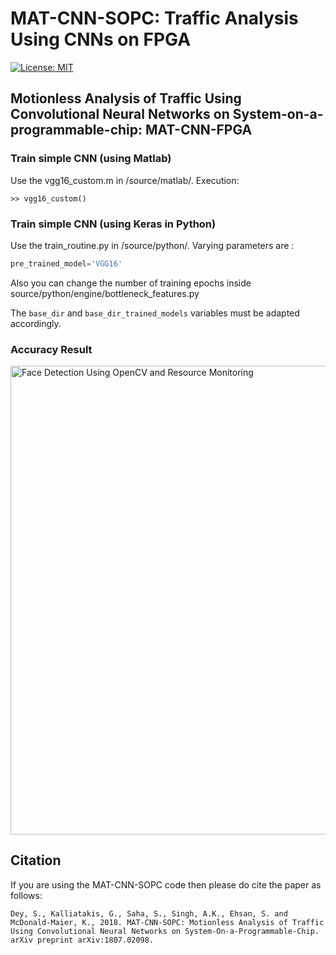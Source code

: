 # MAT-CNN-SOPC: Traffic Analysis Using CNNs on FPGA

[![License: MIT](https://img.shields.io/badge/License-MIT-red.svg)](https://github.com/somdipdey/MAT-CNN-FPGA_Traffic_Analysis_Using_CNNs_On_FPGA/blob/master/LICENSE)

## Motionless Analysis of Traffic Using Convolutional Neural Networks on System-on-a-programmable-chip: MAT-CNN-FPGA

### Train simple CNN (using Matlab)

Use the vgg16_custom.m in /source/matlab/. Execution:

    >> vgg16_custom()

### Train simple CNN (using Keras in Python)

Use the train_routine.py in /source/python/. Varying parameters are :

```python
pre_trained_model='VGG16'
```

Also you can change the number of training epochs inside source/python/engine/bottleneck_features.py

The `base_dir` and `base_dir_trained_models` variables must be adapted accordingly.


### Accuracy Result
<img width="750" alt="Face Detection Using OpenCV and Resource Monitoring" src="https://user-images.githubusercontent.com/8515608/41942318-fbaa5f28-7996-11e8-926c-f9575f12c347.png">

## Citation

If you are using the MAT-CNN-SOPC code then please do cite the paper as follows:

    Dey, S., Kalliatakis, G., Saha, S., Singh, A.K., Ehsan, S. and McDonald-Maier, K., 2018. MAT-CNN-SOPC: Motionless Analysis of Traffic Using Convolutional Neural Networks on System-On-a-Programmable-Chip. arXiv preprint arXiv:1807.02098.
